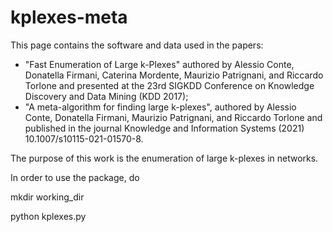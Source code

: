 # kplexes-meta

This page contains the software and data used in the papers:
- "Fast Enumeration of Large k-Plexes" authored by Alessio Conte, Donatella Firmani, Caterina Mordente, Maurizio Patrignani, and Riccardo Torlone and presented at the 23rd SIGKDD Conference on Knowledge Discovery and Data Mining (KDD 2017);
- "A meta-algorithm for finding large k-plexes", authored by Alessio Conte, Donatella Firmani, Maurizio Patrignani, and Riccardo Torlone and published in the journal Knowledge and Information Systems (2021) 10.1007/s10115-021-01570-8.

The purpose of this work is the enumeration of large k-plexes in networks.

In order to use the package, do

mkdir working_dir

python kplexes.py
